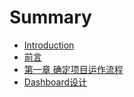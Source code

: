 # Summary

* [Introduction](README.md)
* [前言](gitbook/qian_yan.md)
* [第一章 确定项目运作流程](gitbook/ch1-how_to_build.md)
* [Dashboard设计](dashboard_design.md)

